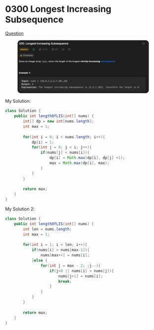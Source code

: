 # 0300 Longest Increasing Subsequence

[Question](https://leetcode.com/problems/longest-increasing-subsequence/description/?envType=study-plan\&id=algorithm-ii)

<figure><img src="../.gitbook/assets/image (24).png" alt=""><figcaption></figcaption></figure>



My Solution:

```java
class Solution {
    public int lengthOfLIS(int[] nums) {
        int[] dp = new int[nums.length];
        int max = 1;

        for(int i = 0; i < nums.length; i++){
            dp[i] = 1;
            for(int j = 0; j < i; j++){
                if(nums[j] < nums[i]){
                    dp[i] = Math.max(dp[i], dp[j] +1);
                    max = Math.max(dp[i], max);
                }
            }
        }

        return max;
    }
}
```



My Solution 2:

```java
class Solution {
    public int lengthOfLIS(int[] nums) {
        int len = nums.length;
        int max = 1;

        for(int i = 1; i < len; i++){
            if(nums[i] > nums[max-1]){
                nums[max++] = nums[i];
            }else {
                for(int j = max - 2; ;j--){
                    if(j<0 || nums[i] > nums[j]){
                        nums[j+1] = nums[i];
                        break;
                    }
                }
            }
        }

        return max;
    }
}
```
